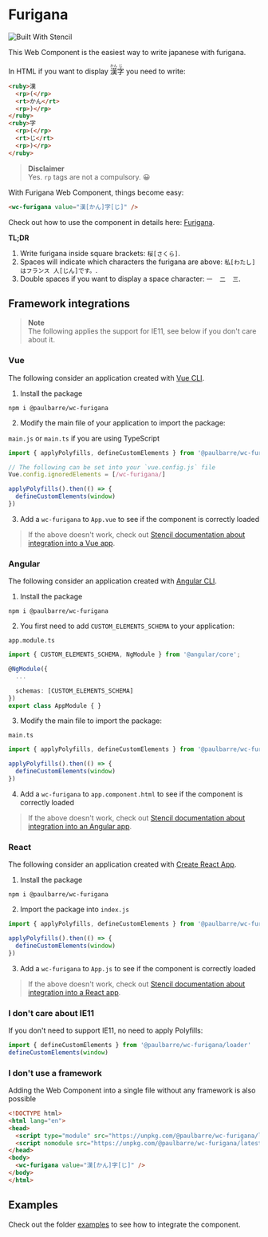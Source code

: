 # Furigana

![Built With Stencil](https://img.shields.io/badge/-Built%20With%20Stencil-16161d.svg?logo=data%3Aimage%2Fsvg%2Bxml%3Bbase64%2CPD94bWwgdmVyc2lvbj0iMS4wIiBlbmNvZGluZz0idXRmLTgiPz4KPCEtLSBHZW5lcmF0b3I6IEFkb2JlIElsbHVzdHJhdG9yIDE5LjIuMSwgU1ZHIEV4cG9ydCBQbHVnLUluIC4gU1ZHIFZlcnNpb246IDYuMDAgQnVpbGQgMCkgIC0tPgo8c3ZnIHZlcnNpb249IjEuMSIgaWQ9IkxheWVyXzEiIHhtbG5zPSJodHRwOi8vd3d3LnczLm9yZy8yMDAwL3N2ZyIgeG1sbnM6eGxpbms9Imh0dHA6Ly93d3cudzMub3JnLzE5OTkveGxpbmsiIHg9IjBweCIgeT0iMHB4IgoJIHZpZXdCb3g9IjAgMCA1MTIgNTEyIiBzdHlsZT0iZW5hYmxlLWJhY2tncm91bmQ6bmV3IDAgMCA1MTIgNTEyOyIgeG1sOnNwYWNlPSJwcmVzZXJ2ZSI%2BCjxzdHlsZSB0eXBlPSJ0ZXh0L2NzcyI%2BCgkuc3Qwe2ZpbGw6I0ZGRkZGRjt9Cjwvc3R5bGU%2BCjxwYXRoIGNsYXNzPSJzdDAiIGQ9Ik00MjQuNywzNzMuOWMwLDM3LjYtNTUuMSw2OC42LTkyLjcsNjguNkgxODAuNGMtMzcuOSwwLTkyLjctMzAuNy05Mi43LTY4LjZ2LTMuNmgzMzYuOVYzNzMuOXoiLz4KPHBhdGggY2xhc3M9InN0MCIgZD0iTTQyNC43LDI5Mi4xSDE4MC40Yy0zNy42LDAtOTIuNy0zMS05Mi43LTY4LjZ2LTMuNkgzMzJjMzcuNiwwLDkyLjcsMzEsOTIuNyw2OC42VjI5Mi4xeiIvPgo8cGF0aCBjbGFzcz0ic3QwIiBkPSJNNDI0LjcsMTQxLjdIODcuN3YtMy42YzAtMzcuNiw1NC44LTY4LjYsOTIuNy02OC42SDMzMmMzNy45LDAsOTIuNywzMC43LDkyLjcsNjguNlYxNDEuN3oiLz4KPC9zdmc%2BCg%3D%3D&colorA=16161d&style=flat-square)

This Web Component is the easiest way to write japanese with furigana.

In HTML if you want to display <ruby>漢<rp>(</rp><rt>かん</rt><rp>)</rp></ruby><ruby>字<rp>(</rp><rt>じ</rt><rp>)</rp></ruby> you need to write: 

```html
<ruby>漢
  <rp>(</rp>
  <rt>かん</rt>
  <rp>)</rp>
</ruby>
<ruby>字
  <rp>(</rp>
  <rt>じ</rt>
  <rp>)</rp>
</ruby>
```

> **Disclaimer** <br> Yes. `rp` tags are not a compulsory. 😀

With Furigana Web Component, things become easy:

```html
<wc-furigana value="漢[かん]字[じ]" />
```

Check out how to use the component in details here: [Furigana](/src/components/furigana/readme.md).

**TL;DR**

1. Write furigana inside square brackets: `桜[さくら]`.
2. Spaces will indicate which characters the furigana are above: `私[わたし]はフランス 人[じん]です。`.
3. Double spaces if you want to display a space character: `一  二  三`.

## Framework integrations

> **Note** <br> The following applies the support for IE11, see below if you don't care about it.

### Vue

The following consider an application created with [Vue CLI](https://cli.vuejs.org/guide/creating-a-project.html).

1. Install the package

```
npm i @paulbarre/wc-furigana
```

2. Modify the main file of your application to import the package:

`main.js` or `main.ts` if you are using TypeScript

```js
import { applyPolyfills, defineCustomElements } from '@paulbarre/wc-furigana/loader'

// The following can be set into your `vue.config.js` file
Vue.config.ignoredElements = [/wc-furigana/]

applyPolyfills().then(() => {
  defineCustomElements(window)
})
```

3. Add a `wc-furigana` to `App.vue` to see if the component is correctly loaded

> If the above doesn't work, check out [Stencil documentation about integration into a Vue app](https://stenciljs.com/docs/vue).

### Angular

The following consider an application created with [Angular CLI](https://angular.io/guide/setup-local#step-2-create-a-workspace-and-initial-application).

1. Install the package

```
npm i @paulbarre/wc-furigana
```

2. You first need to add `CUSTOM_ELEMENTS_SCHEMA` to your application:

`app.module.ts`

```ts
import { CUSTOM_ELEMENTS_SCHEMA, NgModule } from '@angular/core';

@NgModule({
  ...

  schemas: [CUSTOM_ELEMENTS_SCHEMA]
})
export class AppModule { }
```

3. Modify the main file to import the package:

`main.ts`

```ts
import { applyPolyfills, defineCustomElements } from '@paulbarre/wc-furigana/loader'

applyPolyfills().then(() => {
  defineCustomElements(window)
})
```

4. Add a `wc-furigana` to `app.component.html` to see if the component is correctly loaded

> If the above doesn't work, check out [Stencil documentation about integration into an Angular app](https://stenciljs.com/docs/angular).

### React

The following consider an application created with [Create React App](https://reactjs.org/docs/create-a-new-react-app.html#create-react-app).

1. Install the package

```
npm i @paulbarre/wc-furigana
```

2. Import the package into `index.js`

```js
import { applyPolyfills, defineCustomElements } from '@paulbarre/wc-furigana/loader'

applyPolyfills().then(() => {
  defineCustomElements(window)
})
```

3. Add a `wc-furigana` to `App.js` to see if the component is correctly loaded

> If the above doesn't work, check out [Stencil documentation about integration into a React app](https://stenciljs.com/docs/react).

### I don't care about IE11

If you don't need to support IE11, no need to apply Polyfills:

```js
import { defineCustomElements } from '@paulbarre/wc-furigana/loader'
defineCustomElements(window)
```

### I don't use a framework

Adding the Web Component into a single file without any framework is also possible

```html
<!DOCTYPE html>
<html lang="en">
<head>
  <script type="module" src="https://unpkg.com/@paulbarre/wc-furigana/latest/dist/furigana/furigana.esm.js"></script>
  <script nomodule src="https://unpkg.com/@paulbarre/wc-furigana/latest/dist/furigana/furigana.js"></script>
</head>
<body>
  <wc-furigana value="漢[かん]字[じ]" />
</body>
</html>
```

## Examples

Check out the folder [examples](/examples/) to see how to integrate the component.